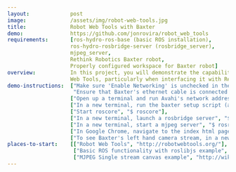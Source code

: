 ```yaml
---
layout:             post
image:              /assets/img/robot-web-tools.jpg
title:              Robot Web Tools with Baxter
demo:               https://github.com/jonrovira/robot_web_tools
requirements:       [ros-hydro-ros-base (basic ROS installation), 
                    ros-hydro-rosbridge-server (rosbridge_server),
                    mjpeg_server,
                    Rethink Robotics Baxter robot,
                    Properly configured workspace for Baxter robot]
overview:           In this project, you will demonstrate the capabilities of Robot
                    Web Tools, particularly when interfacing it with Rethink Robotics' Baxter robot. The included demo contains code to publish  a simple message to a ROS Topic, stream one of Baxter's camera feeds, and control Baxter's left arm, all via a web browser.
demo-instructions:  ["Make sure 'Enable Networking' is unchecked in the networking menu of your computer",
                     "Ensure that Baxter's ethernet cable is connected to your computer",
                    ["Open up a terminal and run Avahi's network address configuration daemon", "$ sudo avahi-autoipd eth0"],
                    ["In a new terminal, run the baxter setup script (assuming it's properly configured) that is located in the root directory of your ros workspace", "$ ./baxter.sh"],
                    ["Start roscore", "$ roscore"],
                    ["In a new terminal, launch a rosbridge server", "$ roslaunch rosbridge_server rosbridge_websocket.launch"],
                    ["In a new terminal, start a mjpeg server", "$ rosrun mjpeg_server mjpeg_server"],
                    ["In Google Chrome, navigate to the index html page from the demo repository", "file:///path/to/file/index.html"],
                    ["To see Baxter's left hand camera stream, in a new terminal, run the startcamera script", "$rosrun robot_web_tools startcamera.py"]]
places-to-start:    [["Robot Web Tools", "http://robotwebtools.org/"],
                     ["Basic ROS functionality with roslibjs example", "http://wiki.ros.org/roslibjs/Tutorials/BasicRosFunctionality"],
                     ["MJPEG Single stream canvas example", "http://wiki.ros.org/mjpegcanvasjs/Tutorials/CreatingASingleStreamCanvas"]]
---
```



